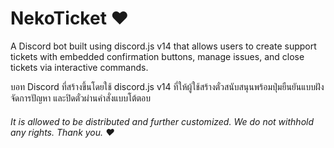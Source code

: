 # NekoTicket ❤

A Discord bot built using discord.js v14 that allows users to create support tickets with embedded confirmation buttons, manage issues, and close tickets via interactive commands.

บอท Discord ที่สร้างขึ้นโดยใช้ discord.js v14 ที่ให้ผู้ใช้สร้างตั๋วสนับสนุนพร้อมปุ่มยืนยันแบบฝัง จัดการปัญหา และปิดตั๋วผ่านคำสั่งแบบโต้ตอบ

###### It is allowed to be distributed and further customized. We do not withhold any rights. Thank you. ❤
